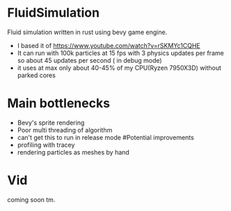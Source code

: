 # FluidSimulation
 Fluid simulation written in rust using bevy game engine.
 - I based it of https://www.youtube.com/watch?v=rSKMYc1CQHE
 - It can run with 100k particles at 15 fps with 3 physics updates per frame so about 45 updates per second ( in debug mode)
 - it uses at max only about 40-45% of my CPU(Ryzen 7950X3D) without parked cores
# Main bottlenecks
 - Bevy's sprite rendering
 - Poor multi threading of algorithm
 - can't get this to run in release mode
#Potential improvements
 - profiling with tracey 
 - rendering particles as meshes by hand

# Vid
coming soon tm.
